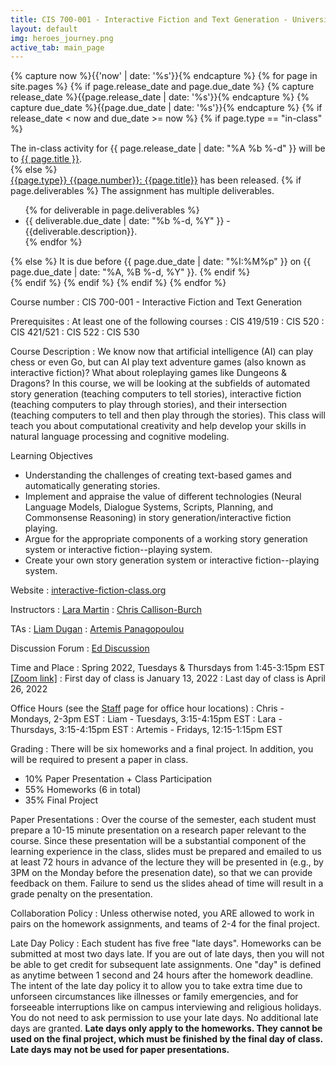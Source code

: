 ```yaml
---
title: CIS 700-001 - Interactive Fiction and Text Generation - University of Pennsylvania
layout: default
img: heroes_journey.png
active_tab: main_page 
---
```


<!--
<div class="alert alert-warning" markdown="1">
Want to join the class, but didn't attend the first lecture? Here are the steps to follow:
1. [Get a permit by signing yourself up for CIS 700-001 via the waitlist system](https://forms.cis.upenn.edu/waitlist/index.php).  
2. [Do the for-credit in-class assignment from the first lecture](http://interactive-fiction-class.org/in_class_activities/play-text-adventures/play-text-adventures.html).
3. [Listen to recording of the first lecture](https://upenn.hosted.panopto.com/Panopto/Pages/Sessions/List.aspx?folderID=8b5f2734-0738-4f52-90f5-ab3c01236b7c) and [look over the slides](http://interactive-fiction-class.org/slides/text-adventure-games.pdf).
4. [Complete the first homework assignment before class on Thursday](http://interactive-fiction-class.org/homeworks/text-adventure-game/text-adventure-game.html).
</div>
-->

<!--
<div class="alert alert-success" markdown="1">
[Post your game here.](https://docs.google.com/document/d/1XpBEevYpHvLjCr-3CkAhERN_GPHsjNmkPo-Wf9KjxDs/edit?usp=sharing)
</div>
-->

<!-- Display an alert about upcoming homework assignments -->
{% capture now %}{{'now' | date: '%s'}}{% endcapture %}
{% for page in site.pages %}
{% if page.release_date and page.due_date %}
{% capture release_date %}{{page.release_date | date: '%s'}}{% endcapture %}
{% capture due_date %}{{page.due_date | date: '%s'}}{% endcapture %}
{% if release_date < now and due_date >= now %}
{% if page.type == "in-class" %}
<!-- In class activity -->
<div class="alert alert-info">
The in-class activity for {{ page.release_date | date: "%A %b %-d" }} will be to <a href="{{page.url}}">{{ page.title }}</a>.  
</div>
{% else %}
<!-- Homework assignment -->
<div class="alert alert-info">
<a href="{{page.url}}">{{page.type}} {{page.number}}: {{page.title}}</a> has been released.  
{% if page.deliverables %}
The assignment has multiple deliverables.
<ul>
{% for deliverable in page.deliverables %}
<li>{{ deliverable.due_date | date: "%b %-d, %Y" }} - {{deliverable.description}}.</li>
{% endfor %}
</ul>
{% else %}
It is due before {{ page.due_date | date: "%I:%M%p" }} on {{ page.due_date | date: "%A, %B %-d, %Y" }}.
{% endif %}
</div>
{% endif %}
{% endif %}
{% endif %}
{% endfor %}
<!-- End alert for upcoming homework assignments -->


<!--
<div class="alert alert-success" markdown="1">
A great example of what you could build if you take this class is the [AI Dungeon](https://play.aidungeon.io/), which is an interactive fiction game  that was developed by a student at BYU using [Open AI's GPT-2](https://openai.com/blog/better-language-models/) large scale language model.
</div>
-->
<!--
<div class="alert alert-success" markdown="1">
First day of class is Thursday, January 13, 2022 at 1:45pm-3:15pm Eastern. It will take place virtually. Here is the [Zoom link](https://upenn.zoom.us/j/95868341588?pwd=a0NvbkhtUEdYTTk5d0Vmc2VvcHJrUT09). We look forward to seeing you there!
</div>
-->

Course number
: CIS 700-001 - Interactive Fiction and Text Generation 

Prerequisites 
: At least one of the following courses
: CIS 419/519
: CIS 520
: CIS 421/521
: CIS 522
: CIS 530

Course Description
: We know now that artificial intelligence (AI) can play chess or even Go, but can AI play text adventure games (also known as interactive fiction)? What about roleplaying games like Dungeons & Dragons? In this course, we will be looking at the subfields of automated story generation (teaching computers to tell stories), interactive fiction (teaching computers to play through stories), and their intersection (teaching computers to tell and then play through the stories). This class will teach you about computational creativity and help develop your skills in natural language processing and cognitive modeling. 

Learning Objectives
* Understanding the challenges of creating text-based games and automatically generating stories.
* Implement and appraise the value of different technologies (Neural Language Models, Dialogue Systems, Scripts, Planning, and Commonsense Reasoning) in story generation/interactive fiction playing.
* Argue for the appropriate components of a working story generation system or interactive fiction--playing system.
* Create your own story generation system or interactive fiction--playing system.




<!-- 
: This class will cover several areas.
* Text Adventure Games - How they are implemented and how we can build agents that automatically solve them.
* Common-sense Reasoning - TODO
* Narrative Understanding - Extracting narrative structure (event schemas) from text
* Text Generation - Generating natural-sounding text that follows a desired style, narrative arc, or other attribute.
* Chatbots / Dialog Systems - TODO
-->

Website
: [interactive-fiction-class.org](http://interactive-fiction-class.org/)

Instructors
: [Lara Martin](https://laramartin.net)
: [Chris Callison-Burch](https://www.cis.upenn.edu/~ccb/)

TAs
: [Liam Dugan](http://liamdugan.com)
: [Artemis Panagopoulou](https://artemisp.github.io/)

Discussion Forum
: [Ed Discussion](https://edstem.org/us/courses/18119/discussion/)

Time and Place
: Spring 2022, Tuesdays & Thursdays from 1:45-3:15pm EST [[Zoom link]](https://upenn.zoom.us/j/95868341588?pwd=a0NvbkhtUEdYTTk5d0Vmc2VvcHJrUT09)
: First day of class is January 13, 2022
: Last day of class is April 26, 2022

Office Hours (see the [Staff](/staff.html) page for office hour locations)
: Chris - Mondays, 2-3pm EST
: Liam - Tuesdays, 3:15-4:15pm EST
: Lara - Thursdays, 3:15-4:15pm EST
: Artemis - Fridays, 12:15-1:15pm EST


<!--
Textbooks
: $20-30 [Parsley](http://www.memento-mori.com/parsely-products/) by Jared A Sorensen
: [$10](http://www.drivethrurpg.com/product/108028/Dungeon-World)-[$25](https://www.burningwheel.com/dungeon-world-1/) [Dungeon World](https://dungeon-world.com/) by Sage LaTorra and Adam Koebel
: Optional $31 [Dungeon Master's Guide - Dungeons & Dragons 5th edition Core Rulebook](https://www.amazon.com/Dungeons-Dragons-Dungeon-Rulebook-Roleplaying/dp/0786965622/) by Wizards of the Coast
-->

Grading
: There will be six homeworks and a final project. In addition, you will be required to present a paper in class.
* 10% Paper Presentation + Class Participation
* 55% Homeworks (6 in total)
* 35% Final Project

Paper Presentations
: Over the course of the semester, each student must prepare a 10-15 minute presentation on a research paper relevant to the course. Since these presentation will be a substantial component of the learning experience in the class, slides must be prepared and emailed to us at least 72 hours in advance of the lecture they will be presented in (e.g., by 3PM on the Monday before the presenation date), so that we can provide feedback on them. Failure to send us the slides ahead of time will result in a grade penalty on the presentation. 

Collaboration Policy
: Unless otherwise noted, you ARE allowed to work in pairs on the homework assignments, and teams of 2-4 for the final project.

Late Day Policy
: Each student has five free "late days".  Homeworks can be submitted at most two days late.  If you are out of late days, then you will not be able to get credit for subsequent late assignments. One "day" is defined as anytime between 1 second and 24 hours after the homework deadline. The intent of the late day policy it to allow you to take extra time due to unforseen circumstances like illnesses or family emergencies, and for forseeable interruptions like on campus interviewing and religious holidays.  You do not need to ask permission to use your late days.  No additional late days are granted. **Late days only apply to the homeworks. They cannot be used on the final project, which must be finished by the final day of class.  Late days may not be used for paper presentations.**

